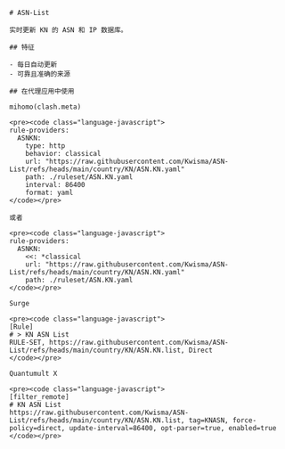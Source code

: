 
    # ASN-List
    
    实时更新 KN 的 ASN 和 IP 数据库。
    
    ## 特征
    
    - 每日自动更新
    - 可靠且准确的来源
    
    ## 在代理应用中使用
    
    mihomo(clash.meta)
   
    <pre><code class="language-javascript">
    rule-providers:
      ASNKN:
        type: http
        behavior: classical
        url: "https://raw.githubusercontent.com/Kwisma/ASN-List/refs/heads/main/country/KN/ASN.KN.yaml"
        path: ./ruleset/ASN.KN.yaml
        interval: 86400
        format: yaml
    </code></pre>

    或者

    <pre><code class="language-javascript">
    rule-providers:
      ASNKN:
        <<: *classical
        url: "https://raw.githubusercontent.com/Kwisma/ASN-List/refs/heads/main/country/KN/ASN.KN.yaml"
        path: ./ruleset/ASN.KN.yaml
    </code></pre>
    
    Surge
    
    <pre><code class="language-javascript">
    [Rule]
    # > KN ASN List
    RULE-SET, https://raw.githubusercontent.com/Kwisma/ASN-List/refs/heads/main/country/KN/ASN.KN.list, Direct
    </code></pre>
    
    Quantumult X
    
    <pre><code class="language-javascript">
    [filter_remote]
    # KN ASN List
    https://raw.githubusercontent.com/Kwisma/ASN-List/refs/heads/main/country/KN/ASN.KN.list, tag=KNASN, force-policy=direct, update-interval=86400, opt-parser=true, enabled=true
    </code></pre>
    